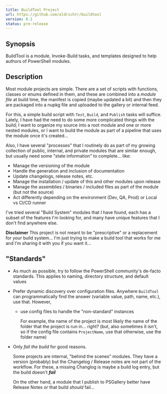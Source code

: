 ```yaml
---
title: BuildTool Project
url: https://github.com/aldrichtr/buildtool
version: 0.1
status: pre-release
---
```


## Synopsis

BuildTool is a module, Invoke-Build tasks, and templates designed to help authors of PowerShell modules.

## Description

Most module projects are simple.  There are a set of scripts with functions, classes or enums defined in them, and
these are combined into a *module file* at build time, the manifest is copied (maybe updated a bit) and then they
are packaged into a nupkg file and uploaded to the gallery or internal feed.

For this, a simple build script with `Test`, `Build`, and `Publish` tasks will suffice.  Lately, I have had the need
to do some more complicated things with the build;  I want to organize my source into a root module and one or more
nested modules, or I want to build the module as part of a pipeline that uses the module once it's created...

Also, I have several "processes" that I routinely do as part of my growing collection of public, internal, and
private modules that are similar enough, but usually need some "state information" to complete... like:

- Manage the versioning of the module
- Handle the generation and inclusion of documentation
- Update changelogs, release notes, etc.
- Manage the installation / update of this and other modules upon release
- Manage the assemblies / binaries / included files as part of the module (but not the source)
- Act differently depending on the environment (Dev, QA, Prod) or Local vs CI/CD runner

I've tried several "Build System" modules that I have found, each has a subset of the features I'm looking for, and
many have unique features that I don't find anywhere else.

**Disclaimer**
This project is not meant to be "prescriptive" or a replacement for *your* build system... I'm just trying to make a
build tool that works for me and I'm sharing it with you if you want it...

## "Standards"

- As much as possible, try to follow the PowerShell community's de-facto standards.  This applies to naming,
  directory structure, and default values
- Prefer dynamic discovery over configuration files.  Anywhere `BuildTool` can programmatically find the answer
  (variable value, path, name, etc.), use that.  However,
  - use config files to handle the "non-standard" instances

    For example, the name of the project is most likely the name of the folder that the project is run in... right?
    (but, also sometimes it isn't, so if the config file contains `ProjectName`, use that otherwise, use the folder
    name)
- Only *fail the build* for good reasons.

  Some projects are internal, "behind the scenes" modules. They have a version (probably) but the Changelog /
  Release notes are not part of the workflow.  For these, a missing Changlog is maybe a build log entry, but the
  build doesn't ***fail***

  On the other hand, a module that I publish to PSGallery better have Release Notes or that build *should* fail...
